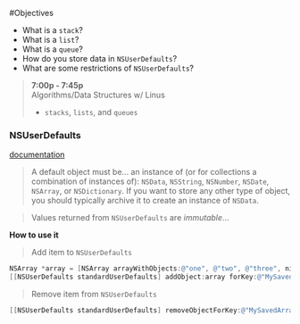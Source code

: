 #Objectives
* What is a `stack`?
* What is a `list`?  
* What is a `queue`?
* How do you store data in `NSUserDefaults`?
* What are some restrictions of `NSUserDefaults`?

> **7:00p - 7:45p**  
> Algorithms/Data Structures w/ Linus
> * `stacks`, `lists`, and `queues`

### NSUserDefaults
[documentation](https://developer.apple.com/library/mac/documentation/Cocoa/Reference/Foundation/Classes/NSUserDefaults_Class/)
> A default object must be... an instance of (or for collections a combination of instances of): `NSData`, `NSString`, `NSNumber`, `NSDate`, `NSArray`, or `NSDictionary`. If you want to store any other type of object, you should typically archive it to create an instance of `NSData`.

> Values returned from `NSUserDefaults` are *immutable*...

**How to use it**

> Add item to `NSUserDefaults`

```objective-c
NSArray *array = [NSArray arrayWithObjects:@"one", @"two", @"three", nil];
[[NSUserDefaults standardUserDefaults] addObject:array forKey:@"MySavedArrayKey"];
```

> Remove item from `NSUserDefaults`
```objective-c
[[NSUserDefaults standardUserDefaults] removeObjectForKey:@"MySavedArrayKey"];
```
